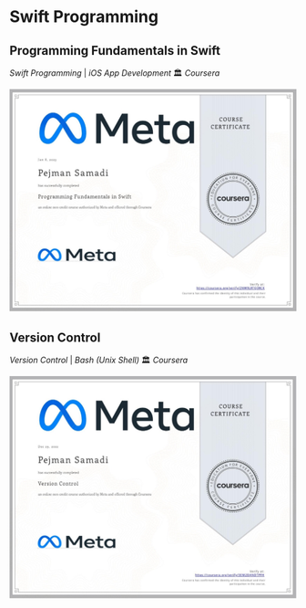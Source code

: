 # Swift Programming

## Programming Fundamentals in Swift
_Swift Programming_ | _iOS App Development_ 🏛️ _Coursera_

<a href="https://coursera.org/verify/ZNW9LRTQ3RCK">
    <img src="/img/certs/meta-c3.jpeg"/>
</a>

## Version Control
_Version Control_ | _Bash (Unix Shell)_ 🏛️ _Coursera_

<a href="https://coursera.org/verify/3EM2DANDTPFH">
    <img src="/img/certs/meta-c2.jpeg"/>
</a>